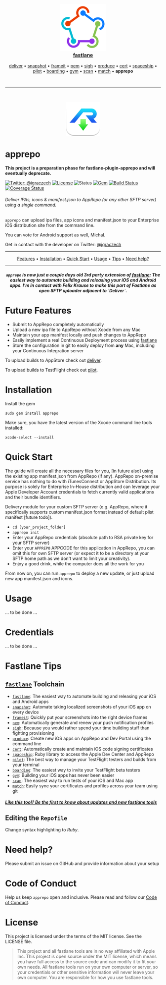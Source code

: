 <h3 align="center">
  <a href="https://github.com/fastlane/fastlane/tree/master/fastlane">
    <img src="assets/fastlane.png" width="150" />
    <br />
    fastlane
  </a>
</h3>
<p align="center">
  <a href="https://github.com/fastlane/fastlane/tree/master/deliver">deliver</a> &bull;
  <a href="https://github.com/fastlane/fastlane/tree/master/snapshot">snapshot</a> &bull;
  <a href="https://github.com/fastlane/fastlane/tree/master/frameit">frameit</a> &bull;
  <a href="https://github.com/fastlane/fastlane/tree/master/pem">pem</a> &bull;
  <a href="https://github.com/fastlane/fastlane/tree/master/sigh">sigh</a> &bull;
  <a href="https://github.com/fastlane/fastlane/tree/master/produce">produce</a> &bull;
  <a href="https://github.com/fastlane/fastlane/tree/master/cert">cert</a> &bull;
  <a href="https://github.com/fastlane/fastlane/tree/master/spaceship">spaceship</a> &bull;
  <a href="https://github.com/fastlane/fastlane/tree/master/pilot">pilot</a> &bull;
  <a href="https://github.com/fastlane/boarding">boarding</a> &bull;
  <a href="https://github.com/fastlane/fastlane/tree/master/gym">gym</a> &bull;
  <a href="https://github.com/fastlane/fastlane/tree/master/scan">scan</a> &bull;
  <a href="https://github.com/fastlane/fastlane/tree/master/match">match</a> &bull;
  <b>apprepo</b>
</p>
<br/>
<hr/>
<br/>

<p align="center">
  <img src="assets/apprepo.png" height="110">
</p>

apprepo
============

**This project is a preparation phase for fastlane-plugin-apprepo and will eventually deprecate.**

[![Twitter: @igraczech](https://img.shields.io/badge/contact-%40igraczech-green.svg?style=flat)](https://twitter.com/igraczech)
[![License](https://img.shields.io/badge/license-MIT-green.svg?style=flat)](https://github.com/fastlane/fastlane/blob/master/deliver/LICENSE)
![Status](https://img.shields.io/badge/_waiting--for_-_fastlane--plugins--manager_-yellow.svg)
[![Gem](https://img.shields.io/gem/v/apprepo.svg?style=flat)](http://rubygems.org/gems/apprepo)
[![Build Status](https://img.shields.io/circleci/project/suculent/apprepo.svg?style=flat)](https://circleci.com/gh/suculent/apprepo)
[![Coverage Status](https://coveralls.io/repos/github/suculent/apprepo/badge.png?branch=master)](https://coveralls.io/github/suculent/apprepo?branch=master)

###### Deliver IPAs, icons & manifest.json to AppRepo (or any other SFTP server) using a single command.

`apprepo` can upload ipa files, app icons and manifest.json to your Enterprise iOS distribution site from the command line. 

You can vote for Android support as well, Michal.

Get in contact with the developer on Twitter: [@igraczech](https://twitter.com/igraczech)

-------
<p align="center">
    <a href="#features">Features</a> &bull;
    <a href="#installation">Installation</a> &bull;
    <a href="#quick-start">Quick Start</a> &bull;
    <a href="#usage">Usage</a> &bull;
    <a href="#tips">Tips</a> &bull;
    <a href="#need-help">Need help?</a>
</p>

-------

<h5 align="center"><code>apprepo</code> is now just a couple days old 3rd party extension of <a href="https://fastlane.tools">fastlane</a>: The easiest way to automate building and releasing your iOS and Android apps. I'm in contact with Felix Krause to make this part of Fastlane as open SFTP uploader adjacent to `Deliver`.</h5>

# Future Features
- Submit to AppRepo completely automatically
- Upload a new ipa file to AppRepo without Xcode from any Mac
- Maintain your app manifest locally and push changes to AppRepo
- Easily implement a real Continuous Deployment process using [fastlane](https://fastlane.tools)
- Store the configuration in git to easily deploy from **any** Mac, including your Continuous Integration server

To upload builds to AppStore check out [deliver](https://github.com/fastlane/fastlane/tree/master/deliver).

To upload builds to TestFlight check out [pilot](https://github.com/fastlane/fastlane/tree/master/pilot).


# Installation

Install the gem

    sudo gem install apprepo

Make sure, you have the latest version of the Xcode command line tools installed:

    xcode-select --install

# Quick Start

The guide will create all the necessary files for you, [in future also] using the existing app manifest.json from AppRepo (if any). AppRepo on-premise service has nothing to do with iTunesConnect or AppStore Distribution. Its purpose is solely for Enterprise In-House distribution and can leverage your Apple Developer Account credentials to fetch currently valid applications and their bundle identifiers.

Delivery module for your custom SFTP server (e.g. AppRepo, where it specifically supports custom manifest.json format instead of default plist manifest [future todo]).

- ```cd [your_project_folder]```
- ```apprepo init```
- Enter your AppRepo credentials (absolute path to RSA private key for your SFTP server)
- Enter your `APPREPO` APPCODE for this application in AppRepo, you can omit this for own SFTP server (or expect it to be a directory at your SFTP home path as we don't want to limit your creativity).
- Enjoy a good drink, while the computer does all the work for you

From now on, you can run `apprepo` to deploy a new update, or just upload new app manifest.json and icons.


# Usage

... to be done ...

# Credentials

... to be done ...


# Fastlane Tips

## [`fastlane`](https://fastlane.tools) Toolchain

- [`fastlane`](https://fastlane.tools): The easiest way to automate building and releasing your iOS and Android apps
- [`snapshot`](https://github.com/fastlane/fastlane/tree/master/snapshot): Automate taking localized screenshots of your iOS app on every device
- [`frameit`](https://github.com/fastlane/fastlane/tree/master/frameit): Quickly put your screenshots into the right device frames
- [`pem`](https://github.com/fastlane/fastlane/tree/master/pem): Automatically generate and renew your push notification profiles
- [`sigh`](https://github.com/fastlane/fastlane/tree/master/sigh): Because you would rather spend your time building stuff than fighting provisioning
- [`produce`](https://github.com/fastlane/fastlane/tree/master/produce): Create new iOS apps on AppRepo and Dev Portal using the command line
- [`cert`](https://github.com/fastlane/fastlane/tree/master/cert): Automatically create and maintain iOS code signing certificates
- [`spaceship`](https://github.com/fastlane/fastlane/tree/master/spaceship): Ruby library to access the Apple Dev Center and AppRepo
- [`pilot`](https://github.com/fastlane/fastlane/tree/master/pilot): The best way to manage your TestFlight testers and builds from your terminal
- [`boarding`](https://github.com/fastlane/boarding): The easiest way to invite your TestFlight beta testers
- [`gym`](https://github.com/fastlane/fastlane/tree/master/gym): Building your iOS apps has never been easier
- [`scan`](https://github.com/fastlane/fastlane/tree/master/scan): The easiest way to run tests of your iOS and Mac app
- [`match`](https://github.com/fastlane/fastlane/tree/master/match): Easily sync your certificates and profiles across your team using git

##### [Like this tool? Be the first to know about updates and new fastlane tools](https://tinyletter.com/krausefx)


## Editing the ```Repofile```
Change syntax highlighting to *Ruby*.

# Need help?
Please submit an issue on GitHub and provide information about your setup

# Code of Conduct
Help us keep `apprepo` open and inclusive. Please read and follow our [Code of Conduct](https://github.com/suculent/apprepo/blob/master/CODE_OF_CONDUCT.md).

# License
This project is licensed under the terms of the MIT license. See the LICENSE file.

> This project and all fastlane tools are in no way affiliated with Apple Inc. This project is open source under the MIT license, which means you have full access to the source code and can modify it to fit your own needs. All fastlane tools run on your own computer or server, so your credentials or other sensitive information will never leave your own computer. You are responsible for how you use fastlane tools.
